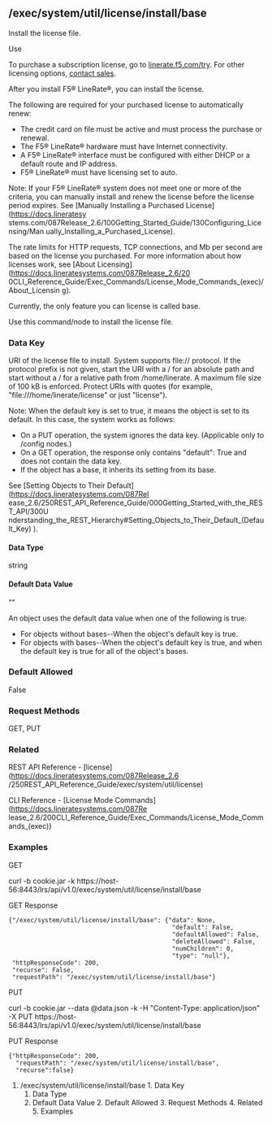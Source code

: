 ## /exec/system/util/license/install/base

Install the license file.

Use

To purchase a subscription license, go to
[linerate.f5.com/try](https://linerate.f5.com/try).  For other licensing
options, [contact sales](https://linerate.f5.com/help/contact).

After you install F5® LineRate®, you can install the license.

The following are required for your purchased license to automatically renew:

  * The credit card on file must be active and must process the purchase or renewal.
  * The F5® LineRate® hardware must have Internet connectivity.
  * A F5® LineRate® interface must be configured with either DHCP or a default route and IP address.
  * F5® LineRate® must have licensing set to auto.

Note: If your F5® LineRate® system does not meet one or more of the criteria,
you can manually install and renew the license before the license period
expires. See [Manually Installing a Purchased License](https://docs.lineratesy
stems.com/087Release_2.6/100Getting_Started_Guide/130Configuring_Licensing/Man
ually_Installing_a_Purchased_License).

The rate limits for HTTP requests, TCP connections, and Mb per second are
based on the license you purchased. For more information about how licenses
work, see [About Licensing](https://docs.lineratesystems.com/087Release_2.6/20
0CLI_Reference_Guide/Exec_Commands/License_Mode_Commands_(exec)/About_Licensin
g).

Currently, the only feature you can license is called base.

Use this command/node to install the license file.

### Data Key

URI of the license file to install. System supports file:// protocol. If the
protocol prefix is not given, start the URI with a / for an absolute path and
start without a / for a relative path from /home/linerate. A maximum file size
of 100 kB is enforced. Protect URIs with quotes (for example,
"file:///home/linerate/license" or just "license").

Note: When the default key is set to true, it means the object is set to its
default. In this case, the system works as follows:

  * On a PUT operation, the system ignores the data key. (Applicable only to /config nodes.)
  * On a GET operation, the response only contains "default": True and does not contain the data key.
  * If the object has a base, it inherits its setting from its base.

See [Setting Objects to Their Default](https://docs.lineratesystems.com/087Rel
ease_2.6/250REST_API_Reference_Guide/000Getting_Started_with_the_REST_API/300U
nderstanding_the_REST_Hierarchy#Setting_Objects_to_Their_Default_(Default_Key)
).

#### Data Type

string

#### Default Data Value

""

An object uses the default data value when one of the following is true:

  * For objects without bases--When the object's default key is true.
  * For objects with bases--When the object's default key is true, and when the default key is true for all of the object's bases.

### Default Allowed

False

### Request Methods

GET, PUT

### Related

REST API Reference - [license](https://docs.lineratesystems.com/087Release_2.6
/250REST_API_Reference_Guide/exec/system/util/license)

CLI Reference - [License Mode Commands](https://docs.lineratesystems.com/087Re
lease_2.6/200CLI_Reference_Guide/Exec_Commands/License_Mode_Commands_(exec))

### Examples

GET

curl -b cookie.jar -k
https://host-56:8443/lrs/api/v1.0/exec/system/util/license/install/base

GET Response

    
    {"/exec/system/util/license/install/base": {"data": None,
                                                 "default": False,
                                                 "defaultAllowed": False,
                                                 "deleteAllowed": False,
                                                 "numChildren": 0,
                                                 "type": "null"},
     "httpResponseCode": 200,
     "recurse": False,
     "requestPath": "/exec/system/util/license/install/base"}
    

PUT

curl -b cookie.jar --data @data.json -k -H "Content-Type: application/json" -X
PUT https://host-56:8443/lrs/api/v1.0/exec/system/util/license/install/base

PUT Response

    
    {"httpResponseCode": 200,
      "requestPath": "/exec/system/util/license/install/base",
      "recurse":false}

  1. /exec/system/util/license/install/base
    1. Data Key
      1. Data Type
      2. Default Data Value
    2. Default Allowed
    3. Request Methods
    4. Related
    5. Examples

